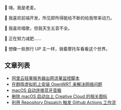👋 嗨，我是老麦。

🌱 我喜欢前端开发，所见即所得能给不断的给我带来动力。

🎤 我喜欢唱歌，但我天生五音不全。

💞️ 正在努力减肥……

👀 想像一些旅行 UP 主一样，骑着摩托车看看这个世界。

## 文章列表
<!-- BLOG-POST-LIST:START -->
- [阿里云轻量服务器出网流量监控脚本](https://www.iamlm.com/blog/189.%E9%98%BF%E9%87%8C%E4%BA%91%E8%BD%BB%E9%87%8F%E6%9C%8D%E5%8A%A1%E5%99%A8%E5%87%BA%E7%BD%91%E6%B5%81%E9%87%8F%E7%9B%91%E6%8E%A7%E8%84%9A%E6%9C%AC/)
- [在群晖虚拟机上安装 OpenWRT 来解决网络问题](https://www.iamlm.com/blog/188.%E5%9C%A8%E7%BE%A4%E6%99%96%E8%99%9A%E6%8B%9F%E6%9C%BA%E4%B8%8A%E5%AE%89%E8%A3%85%20OpenWRT%20%E6%9D%A5%E8%A7%A3%E5%86%B3%E7%BD%91%E7%BB%9C%E9%97%AE%E9%A2%98/)
- [macOS 自动连接蓝牙音箱](https://www.iamlm.com/blog/187.macOS%20%E8%87%AA%E5%8A%A8%E8%BF%9E%E6%8E%A5%E8%93%9D%E7%89%99%E9%9F%B3%E7%AE%B1/)
- [删除 macOS 启动台上 Creative Cloud 的相关图标](https://www.iamlm.com/blog/186.%E5%88%A0%E9%99%A4%20macOS%20%E5%90%AF%E5%8A%A8%E5%8F%B0%E4%B8%8A%20Creative%20Cloud%20%E7%9A%84%E7%9B%B8%E5%85%B3%E5%9B%BE%E6%A0%87/)
- [利用 Repository Dispatch 触发 Github Actions 工作流](https://www.iamlm.com/blog/185.%E5%88%A9%E7%94%A8%20Repository%20Dispatch%20%E8%A7%A6%E5%8F%91%20Github%20Actions%20%E5%B7%A5%E4%BD%9C%E6%B5%81/)
<!-- BLOG-POST-LIST:END -->
